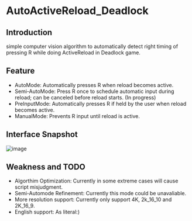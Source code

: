 # AutoActiveReload_Deadlock
## Introduction
simple computer vision algorithm to automatically detect right timing of pressing R while doing ActiveReload in Deadlock game.

## Feature
- AutoMode: Automatically presses R when reload becomes active.
- Semi-AutoMode: Press R once to schedule automatic input during reload; can be canceled before reload starts. (In progress)
- PreInputMode: Automatically presses R if held by the user when reload becomes active.
- ManualMode: Prevents R input until reload is active.

## Interface Snapshot
![image](https://github.com/user-attachments/assets/302799a9-8e94-4216-86c7-618c8bbb7800)

## Weakness and TODO
- Algorthim Optimization: Currently in some extreme cases will cause script misjudgment.
- Semi-Automode Refinement: Currently this mode could be unavaliable. 
- More resolution support: Currently only support 4K, 2k_16_10 and 2K_16_9.
- English support: As literal:)
